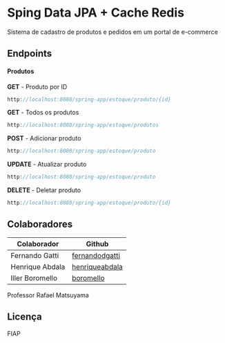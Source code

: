 # Sping Data JPA + Cache Redis
Sistema de cadastro de produtos e pedidos em um portal de e-commerce

## Endpoints
#### Produtos

**GET** - Produto por ID
````Java
http://localhost:8080/spring-app/estoque/produto/{id}
````

**GET** - Todos os produtos
````Java
http://localhost:8080/spring-app/estoque/produtos
````

**POST** - Adicionar produto
````Java
http://localhost:8080/spring-app/estoque/produto
````

**UPDATE** - Atualizar produto
````Java
http://localhost:8080/spring-app/estoque/produto
````
**DELETE** - Deletar produto
````Java
http://localhost:8080/spring-app/estoque/produto/{id}
````

## Colaboradores

| Colaborador | Github |
| ------ | ------ |
| Fernando Gatti | [fernandodgatti][Gatti] |
| Henrique Abdala | [henriqueabdala][Abdala] |
| Iller Boromello | [boromello][Boromello] |

Professor Rafael Matsuyama

Licença
----
FIAP



[//]: # (These are reference links used in the body of this note and get stripped out when the markdown processor does its job. There is no need to format nicely because it shouldn't be seen. Thanks SO - http://stackoverflow.com/questions/4823468/store-comments-in-markdown-syntax)


   [dill]: <https://github.com/joemccann/dillinger>
   [git-repo-url]: <https://github.com/joemccann/dillinger.git>
   [john gruber]: <http://daringfireball.net>
   [df1]: <http://daringfireball.net/projects/markdown/>
   [markdown-it]: <https://github.com/markdown-it/markdown-it>
   [Ace Editor]: <http://ace.ajax.org>
   [node.js]: <http://nodejs.org>
   [Twitter Bootstrap]: <http://twitter.github.com/bootstrap/>
   [jQuery]: <http://jquery.com>
   [@tjholowaychuk]: <http://twitter.com/tjholowaychuk>
   [express]: <http://expressjs.com>
   [AngularJS]: <http://angularjs.org>
   [Gulp]: <http://gulpjs.com>
   [Gatti]: <https://github.com/fernandodgatti>
   [Abdala]: <https://github.com/henriqueabdala>
   [Boromello]: <https://github.com/Boromello>
   [PlDb]: <https://github.com/joemccann/dillinger/tree/master/plugins/dropbox/README.md>
   [PlGh]: <https://github.com/joemccann/dillinger/tree/master/plugins/github/README.md>
   [PlGd]: <https://github.com/joemccann/dillinger/tree/master/plugins/googledrive/README.md>
   [PlOd]: <https://github.com/joemccann/dillinger/tree/master/plugins/onedrive/README.md>
   [PlMe]: <https://github.com/joemccann/dillinger/tree/master/plugins/medium/README.md>
   [PlGa]: <https://github.com/RahulHP/dillinger/blob/master/plugins/googleanalytics/README.md>

